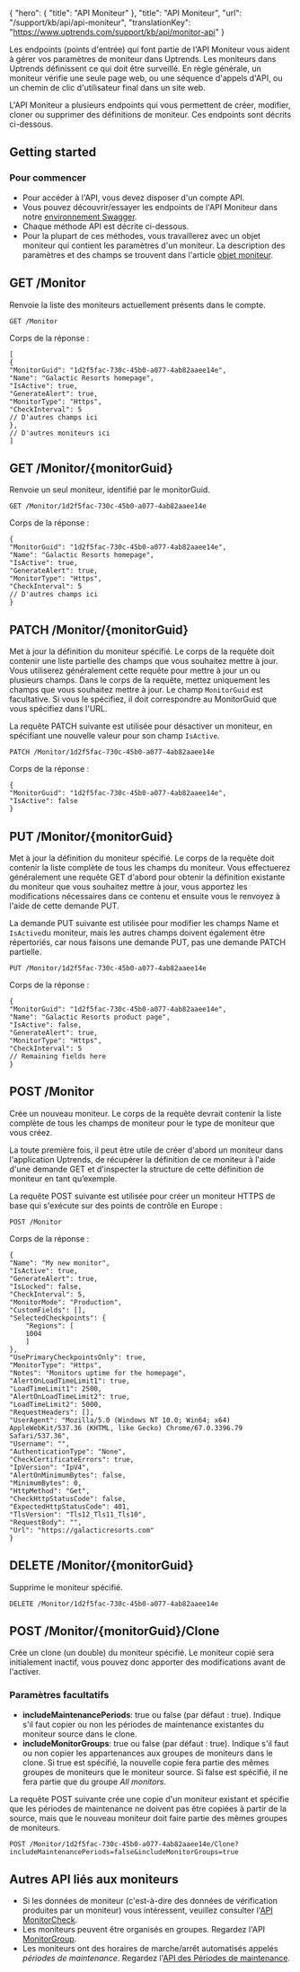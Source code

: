 {
  "hero": {
    "title": "API Moniteur"
  },
  "title": "API Moniteur",
  "url": "/support/kb/api/api-moniteur",
  "translationKey": "https://www.uptrends.com/support/kb/api/monitor-api"
}

Les endpoints (points d'entrée) qui font partie de l'API Moniteur vous aident à gérer vos paramètres de moniteur dans Uptrends. Les moniteurs dans Uptrends définissent ce qui doit être surveillé. En règle générale, un moniteur vérifie une seule page web, ou une séquence d'appels d'API, ou un chemin de clic d'utilisateur final dans un site web.

L'API Moniteur a plusieurs endpoints qui vous permettent de créer, modifier, cloner ou supprimer des définitions de moniteur. Ces endpoints sont décrits ci-dessous.

## Getting started

### Pour commencer

-   Pour accéder à l'API, vous devez disposer d'un compte API.
-   Vous pouvez découvrir/essayer les endpoints de l'API Moniteur dans notre [environnement Swagger](https://api.uptrends.com/v4/swagger/index.html?url=/v4/swagger/v1/swagger.json#/Monitor).
-   Chaque méthode API est décrite ci-dessous.
-   Pour la plupart de ces méthodes, vous travaillerez avec un objet moniteur qui contient les paramètres d'un moniteur. La description des paramètres et des champs se trouvent dans l'article [objet moniteur](/support/kb/api/les-champs-de-api-moniteur).

## GET /Monitor

Renvoie la liste des moniteurs actuellement présents dans le compte.

`GET /Monitor`

Corps de la réponse :

    [
    {
    "MonitorGuid": "1d2f5fac-730c-45b0-a077-4ab82aaee14e",
    "Name": "Galactic Resorts homepage",
    "IsActive": true,
    "GenerateAlert": true,
    "MonitorType": "Https",
    "CheckInterval": 5
    // D'autres champs ici
    },
    // D'autres moniteurs ici
    ]

## GET /Monitor/{monitorGuid}

Renvoie un seul moniteur, identifié par le monitorGuid.

`GET /Monitor/1d2f5fac-730c-45b0-a077-4ab82aaee14e`

Corps de la réponse :

    {
    "MonitorGuid": "1d2f5fac-730c-45b0-a077-4ab82aaee14e",
    "Name": "Galactic Resorts homepage",
    "IsActive": true,
    "GenerateAlert": true,
    "MonitorType": "Https",
    "CheckInterval": 5
    // D'autres champs ici
    }

## PATCH /Monitor/{monitorGuid}

Met à jour la définition du moniteur spécifié. Le corps de la requête doit contenir une liste partielle des champs que vous souhaitez mettre à jour. Vous utiliserez généralement cette requête pour mettre à jour un ou plusieurs champs. Dans le corps de la requête, mettez uniquement les champs que vous souhaitez mettre à jour. Le champ `MonitorGuid` est facultative. Si vous le spécifiez, il doit correspondre au MonitorGuid que vous spécifiez dans l'URL.

La requête PATCH suivante est utilisée pour désactiver un moniteur, en spécifiant une nouvelle valeur pour son champ `IsActive`.

`PATCH /Monitor/1d2f5fac-730c-45b0-a077-4ab82aaee14e`

Corps de la réponse :

    {
    "MonitorGuid": "1d2f5fac-730c-45b0-a077-4ab82aaee14e",
    "IsActive": false
    }

## PUT /Monitor/{monitorGuid}

Met à jour la définition du moniteur spécifié. Le corps de la requête doit contenir la liste complète de tous les champs du moniteur. Vous effectuerez généralement une requête GET d'abord pour obtenir la définition existante du moniteur que vous souhaitez mettre à jour, vous apportez les modifications nécessaires dans ce contenu et ensuite vous le renvoyez à l'aide de cette demande PUT.

La demande PUT suivante est utilisée pour modifier les champs Name et `IsActive`du moniteur, mais les autres champs doivent également être répertoriés, car nous faisons une demande PUT, pas une demande PATCH partielle.

`PUT /Monitor/1d2f5fac-730c-45b0-a077-4ab82aaee14e`

Corps de la réponse :

    {
    "MonitorGuid": "1d2f5fac-730c-45b0-a077-4ab82aaee14e",
    "Name": "Galactic Resorts product page",
    "IsActive": false,
    "GenerateAlert": true,
    "MonitorType": "Https",
    "CheckInterval": 5
    // Remaining fields here    
    }

## POST /Monitor

Crée un nouveau moniteur. Le corps de la requête devrait contenir la liste complète de tous les champs de moniteur pour le type de moniteur que vous créez.

La toute première fois, il peut être utile de créer d'abord un moniteur dans l'application Uptrends, de récupérer la définition de ce moniteur à l'aide d'une demande GET et d'inspecter la structure de cette définition de moniteur en tant qu’exemple.

La requête POST suivante est utilisée pour créer un moniteur HTTPS de base qui s'exécute sur des points de contrôle en Europe :

`POST /Monitor`

Corps de la réponse :

    {
    "Name": "My new monitor",
    "IsActive": true,
    "GenerateAlert": true,
    "IsLocked": false,
    "CheckInterval": 5,
    "MonitorMode": "Production",
    "CustomFields": [],
    "SelectedCheckpoints": {
        "Regions": [
        1004
        ]
    },
    "UsePrimaryCheckpointsOnly": true,
    "MonitorType": "Https",
    "Notes": "Monitors uptime for the homepage",
    "AlertOnLoadTimeLimit1": true,
    "LoadTimeLimit1": 2500,
    "AlertOnLoadTimeLimit2": true,
    "LoadTimeLimit2": 5000,
    "RequestHeaders": [],
    "UserAgent": "Mozilla/5.0 (Windows NT 10.0; Win64; x64) AppleWebKit/537.36 (KHTML, like Gecko) Chrome/67.0.3396.79 Safari/537.36",
    "Username": "",
    "AuthenticationType": "None",
    "CheckCertificateErrors": true,
    "IpVersion": "IpV4",
    "AlertOnMinimumBytes": false,
    "MinimumBytes": 0,
    "HttpMethod": "Get",
    "CheckHttpStatusCode": false,
    "ExpectedHttpStatusCode": 401,
    "TlsVersion": "Tls12_Tls11_Tls10",
    "RequestBody": "",
    "Url": "https://galacticresorts.com"
    }

## DELETE /Monitor/{monitorGuid}

Supprime le moniteur spécifié.

`DELETE /Monitor/1d2f5fac-730c-45b0-a077-4ab82aaee14e`

## POST /Monitor/{monitorGuid}/Clone

Crée un clone (un double) du moniteur spécifié. Le moniteur copié sera initialement inactif, vous pouvez donc apporter des modifications avant de l'activer.

### Paramètres facultatifs

-   **includeMaintenancePeriods**: true ou false (par défaut : true). Indique s'il faut copier ou non les périodes de maintenance existantes du moniteur source dans le clone.
-   **includeMonitorGroups**: true ou false (par défaut : true). Indique s'il faut ou non copier les appartenances aux groupes de moniteurs dans le clone. Si true est spécifié, la nouvelle copie fera partie des mêmes groupes de moniteurs que le moniteur source. Si false est spécifié, il ne fera partie que du groupe *All monitors*.

La requête POST suivante crée une copie d'un moniteur existant et spécifie que les périodes de maintenance ne doivent pas être copiées à partir de la source, mais que le nouveau moniteur doit faire partie des mêmes groupes de moniteurs.

`POST /Monitor/1d2f5fac-730c-45b0-a077-4ab82aaee14e/Clone?includeMaintenancePeriods=false&includeMonitorGroups=true`

## Autres API liés aux moniteurs

-   Si les données de moniteur (c'est-à-dire des données de vérification produites par un moniteur) vous intéressent, veuillez consulter l'[API MonitorCheck](/support/kb/api/monitorcheck-api).
-   Les moniteurs peuvent être organisés en groupes. Regardez l'API [MonitorGroup](/support/kb/api/monitorgroup-api).
-   Les moniteurs ont des horaires de marche/arrêt automatisés appelés *périodes de maintenance*. Regardez l'[API des Périodes de maintenance](/support/kb/api/periodes-de-maintenance-dans-api).
